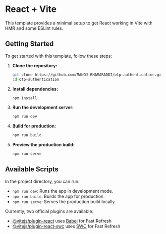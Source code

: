 # React + Vite

This template provides a minimal setup to get React working in Vite with HMR and some ESLint rules.

## Getting Started

To get started with this template, follow these steps:

1. **Clone the repository:**
    ```sh
    git clone https://github.com/MANOJ-BHAMARADDI/otp-authentication.git
    cd otp-authentication
    ```

2. **Install dependencies:**
    ```sh
    npm install
    ```

3. **Run the development server:**
    ```sh
    npm run dev
    ```

4. **Build for production:**
    ```sh
    npm run build
    ```

5. **Preview the production build:**
    ```sh
    npm run serve
    ```

## Available Scripts

In the project directory, you can run:

- `npm run dev`: Runs the app in development mode.
- `npm run build`: Builds the app for production.
- `npm run serve`: Serves the production build locally.

Currently, two official plugins are available:

- [@vitejs/plugin-react](https://github.com/vitejs/vite-plugin-react/blob/main/packages/plugin-react/README.md) uses [Babel](https://babeljs.io/) for Fast Refresh
- [@vitejs/plugin-react-swc](https://github.com/vitejs/vite-plugin-react-swc) uses [SWC](https://swc.rs/) for Fast Refresh

